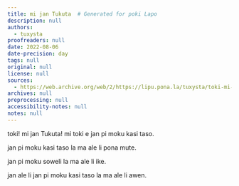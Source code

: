 ```yaml
---
title: mi jan Tukuta  # Generated for poki Lapo
description: null
authors:
  - tuxysta
proofreaders: null
date: 2022-08-06
date-precision: day
tags: null
original: null
license: null
sources:
  - https://web.archive.org/web/2/https://lipu.pona.la/tuxysta/toki-mi-jan-tukuta-mi-toki-e-jan-pi-moku-kasi-taso
archives: null
preprocessing: null
accessibility-notes: null
notes: null
---
```


toki! mi jan Tukuta! mi toki e jan pi moku kasi taso.


jan pi moku kasi taso la ma ale li pona mute. 

jan pi moku soweli la ma ale li ike.

jan ale li jan pi moku kasi taso la ma ale li awen. 


